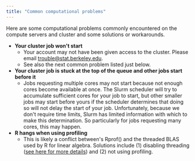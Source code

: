 ```yaml
---
title: "Common computational problems"
---
```

Here are some computational problems commonly encountered on the compute
servers and cluster and some solutions or workarounds.

- **Your cluster job won't start**
  - Your account may not have been given access to the cluster. Please
    email <trouble@stat.berkeley.edu>.
  - See also the next common problem listed just below.
- **Your cluster job is stuck at the top of the queue and other jobs
  start before it**
  - Jobs requesting multiple cores may not start because not enough
    cores become available at once. The Slurm scheduler will try to
    accumulate sufficient cores for your job to start, but other smaller
    jobs may start before yours if the scheduler determines that doing
    so will not delay the start of your job. Unfortunately, because we
    don't require time limits, Slurm has limited information with which
    to make this determination. So particularly for jobs requesting many
    cores, this may happen. 
- **R hangs when using profiling**
  - This is likely a conflict between's Rprof() and the threaded BLAS
    used by R for linear algebra. Solutions include (1) disabling
    threading ([see here for more details](./linear-algebra-using-blas.md)) and (2) not
    using profiling.
